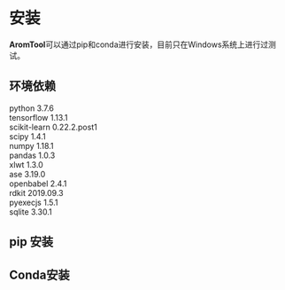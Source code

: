 # 安装    
  **AromTool**可以通过pip和conda进行安装，目前只在Windows系统上进行过测试。  
## 环境依赖  

python                    3.7.6   
tensorflow                1.13.1  
scikit-learn              0.22.2.post1  
scipy                     1.4.1  
numpy                     1.18.1   
pandas                    1.0.3   
xlwt                      1.3.0  
ase                       3.19.0   
openbabel                 2.4.1    
rdkit                     2019.09.3     
pyexecjs                  1.5.1    
sqlite                    3.30.1     

## pip 安装


## Conda安装